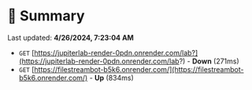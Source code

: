# 📖 Summary
Last updated: **4/26/2024, 7:23:04 AM**

- `GET` [https://jupiterlab-render-0pdn.onrender.com/lab?](https://jupiterlab-render-0pdn.onrender.com/lab?) - **Down** (271ms)
- `GET` [https://filestreambot-b5k6.onrender.com/](https://filestreambot-b5k6.onrender.com/) - **Up** (834ms)

